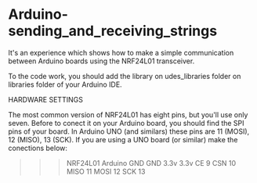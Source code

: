 # Arduino-sending_and_receiving_strings
It's an experience which shows how to make a simple communication between Arduino boards using the NRF24L01 transceiver.

To the code work, you should add the library on udes_libraries folder on libraries folder of your Arduino IDE. 

HARDWARE SETTINGS

The most common version of NRF24L01 has eight pins, but you'll use only seven. 
Before to conect it on your Arduino board, you should find the SPI pins of your board. In Arduino UNO (and similars) these pins are 11 (MOSI), 12 (MISO), 13 (SCK).
If you are using a UNO board (or similar) make the conections below: 

>>>NRF24L01      Arduino 
>GND           GND
>3.3v          3.3v
>CE            9
>CSN           10
>MISO          11
>MOSI          12
>SCK           13

